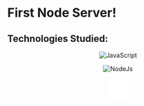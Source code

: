 <h1> <b>First Node Server! </b> </h1>

<h2> <b> Technologies Studied: </b> </h2>
<div align="center" style="display: inline_block;">
  <p><img width="50px" title="JavaScript" src="https://img.icons8.com/?size=100&id=108784&format=png&color=000000"/></p>
  <p><img width="50px" title="NodeJs" src="https://img.icons8.com/?size=100&id=hsPbhkOH4FMe&format=png&color=000000"/></p>
  <p><img width="50px" title="Fastify" src="https://github.com/fastify/graphics/blob/master/fastify-1000px-square-01.png"/></p>
</div>
